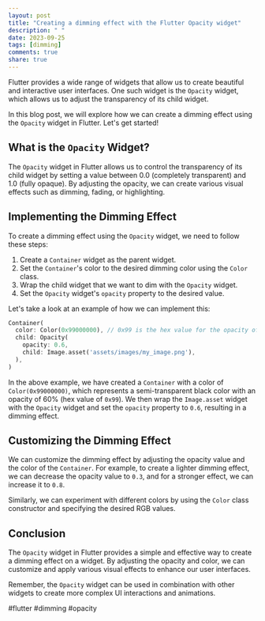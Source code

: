 ```yaml
---
layout: post
title: "Creating a dimming effect with the Flutter Opacity widget"
description: " "
date: 2023-09-25
tags: [dimming]
comments: true
share: true
---
```


Flutter provides a wide range of widgets that allow us to create beautiful and interactive user interfaces. One such widget is the `Opacity` widget, which allows us to adjust the transparency of its child widget.

In this blog post, we will explore how we can create a dimming effect using the `Opacity` widget in Flutter. Let's get started!

## What is the `Opacity` Widget?

The `Opacity` widget in Flutter allows us to control the transparency of its child widget by setting a value between 0.0 (completely transparent) and 1.0 (fully opaque). By adjusting the opacity, we can create various visual effects such as dimming, fading, or highlighting.

## Implementing the Dimming Effect

To create a dimming effect using the `Opacity` widget, we need to follow these steps:

1. Create a `Container` widget as the parent widget.
2. Set the `Container`'s color to the desired dimming color using the `Color` class.
3. Wrap the child widget that we want to dim with the `Opacity` widget.
4. Set the `Opacity` widget's `opacity` property to the desired value.

Let's take a look at an example of how we can implement this:

```dart
Container(
  color: Color(0x99000000), // 0x99 is the hex value for the opacity of 60%
  child: Opacity(
    opacity: 0.6,
    child: Image.asset('assets/images/my_image.png'),
  ),
)
```

In the above example, we have created a `Container` with a color of `Color(0x99000000)`, which represents a semi-transparent black color with an opacity of 60% (hex value of `0x99`). We then wrap the `Image.asset` widget with the `Opacity` widget and set the `opacity` property to `0.6`, resulting in a dimming effect.

## Customizing the Dimming Effect

We can customize the dimming effect by adjusting the opacity value and the color of the `Container`. For example, to create a lighter dimming effect, we can decrease the opacity value to `0.3`, and for a stronger effect, we can increase it to `0.8`.

Similarly, we can experiment with different colors by using the `Color` class constructor and specifying the desired RGB values.

## Conclusion

The `Opacity` widget in Flutter provides a simple and effective way to create a dimming effect on a widget. By adjusting the opacity and color, we can customize and apply various visual effects to enhance our user interfaces.

Remember, the `Opacity` widget can be used in combination with other widgets to create more complex UI interactions and animations.

#flutter #dimming #opacity